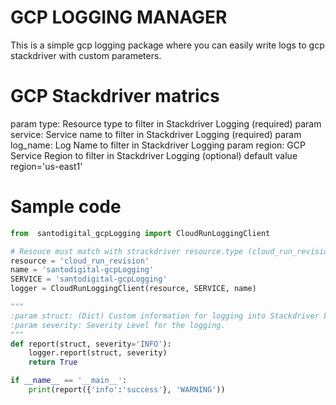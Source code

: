 # GCP LOGGING MANAGER

This is a simple gcp logging package where you can easily write logs to gcp stackdriver with custom parameters.

# GCP Stackdriver matrics
param type: Resource type to filter in Stackdriver Logging (required)
param service: Service name to filter in Stackdriver Logging (required)
param log_name: Log Name to filter in Stackdriver Logging
param region: GCP Service Region to filter in Stackdriver Logging (optional) default value region='us-east1'

# Sample code 

```python
from  santodigital_gcpLogging import CloudRunLoggingClient

# Resouce must match with strackdriver resource.type (cloud_run_revision or bigquery_resource etc)
resource = 'cloud_run_revision'
name = 'santodigital-gcpLogging'
SERVICE = 'santodigital-gcpLogging'
logger = CloudRunLoggingClient(resource, SERVICE, name)

"""
:param struct: (Dict) Custom information for logging into Stackdriver Logging.
:param severity: Severity Level for the logging.
"""
def report(struct, severity='INFO'):
    logger.report(struct, severity)
    return True

if __name__ == '__main__':
    print(report({'info':'success'}, 'WARNING'))

```




